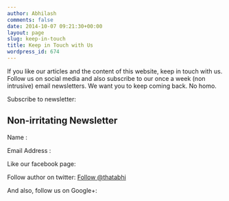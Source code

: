 ```yaml
---
author: Abhilash
comments: false
date: 2014-10-07 09:21:30+00:00
layout: page
slug: keep-in-touch
title: Keep in Touch with Us
wordpress_id: 674
---
```


If you like our articles and the content of this website, keep in touch with us. Follow us on social media and also subscribe to our once a week (non intrusive) email newsletters. We want you to keep coming back. No homo.


Subscribe to newsletter:




    


  

## Non-irritating Newsletter





  Name          :
  






  Email Address : 
  



  


    


    


  

   
    


    


    








Like our facebook page:



Follow author on twitter:
[Follow @thatabhi](https://twitter.com/thatabhi)



And also, follow us on Google+:












